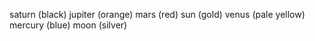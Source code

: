 
saturn (black)
jupiter (orange)
mars (red)
sun (gold)
venus (pale yellow)
mercury (blue)
moon (silver)
